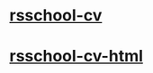 # [rsschool-cv](https://freecree.github.io/rsschool-cv/cv)

# [rsschool-cv-html](https://freecree.github.io/rsschool-cv/)
